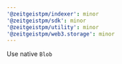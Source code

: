 ```yaml
---
'@zeitgeistpm/indexer': minor
'@zeitgeistpm/sdk': minor
'@zeitgeistpm/utility': minor
'@zeitgeistpm/web3.storage': minor
---
```


Use native `Blob`
